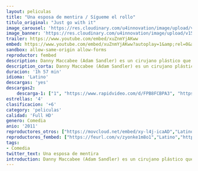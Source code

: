 ```yaml
---
layout: peliculas
title: "Una esposa de mentira / Sígueme el rollo"
titulo_original: "Just go with it"
image_carousel: 'https://res.cloudinary.com/u4innovation/image/upload/v1561000587/esposa-poster-min_az6fxf.jpg'
image_banner: 'https://res.cloudinary.com/u4innovation/image/upload/v1561000587/esposa-banner-min_rcjetf.jpg'
trailer: https://www.youtube.com/embed/xuZnmYjAKww
embed: https://www.youtube.com/embed/xuZnmYjAKww?autoplay=1&amp;rel=0&amp;hd=1&border=0&wmode=opaque&enablejsapi=1&modestbranding=1&controls=1&showinfo=0
sandbox: allow-same-origin allow-forms
reproductor: fembed
description: Danny Maccabee (Adam Sandler) es un cirujano plástico que siempre finge estar casado para no comprometerse con ninguna mujer. Pero un día conoce a la despampanante Palmer (Brooklyn Decker), una joven con la que quiere algo más serio. El problema es que cuando Palmer descubre su anillo de casado, piensa que lo está, así que Danny decide contratar a su ayudante Katherine (Jennifer Aniston), una madre soltera con hijos, para que finjan ser su familia. Su intención es demostrarle a Palmer que su amor por ella es tan grande que está a punto de divorciarse de su mujer... Remake de "Flor de cactus" (Cactus Flower, 1969), interpretada entonces por Walter Matthau, Ingrid Bergman y Goldie Hawn.
description_corta: Danny Maccabee (Adam Sandler) es un cirujano plástico que siempre finge estar casado para no comprometerse con ninguna mujer. Pero un día conoce a la despampanante Palmer (Brooklyn Decker), una joven con la que quiere algo más serio. El problema es que cuando Palmer descubre su anillo de..
duracion: '1h 57 min'
idioma: 'Latino'
descargas: 'yes'
descargas2:
    descarga-1: ["1", "https://www.rapidvideo.com/d/FPB8FCBPA3", "https://www.google.com/s2/favicons?domain=openload.co","OpenLoad","https://res.cloudinary.com/imbriitneysam/image/upload/v1541473684/mexico.png", "Latino", "Full HD"]
estrellas: '4'
clasificacion: '+6'
category: 'peliculas'
calidad: 'Full HD'
genero: Comedia
anio: '2011'
reproductores_otros: ["https://movcloud.net/embed/xy-l4j-icaAD","Latino","https://mstream.press/pownciq68u5r","Latino"]
reproductores_fembed: ["https://feurl.com/v/zyonke1m8o1","Latino","https://feurl.com/v/6mv2pmkqkd9","Latino"]
tags:
- Comedia
twitter_text: Una esposa de mentira
introduction: Danny Maccabee (Adam Sandler) es un cirujano plástico que siempre finge estar casado para no comprometerse con ninguna mujer. Pero un día conoce a la despampanante Palmer (Brooklyn Decker), una joven con la que quiere algo más serio. El problema es que cuando Palmer descubre su anillo de..
---
```



 







